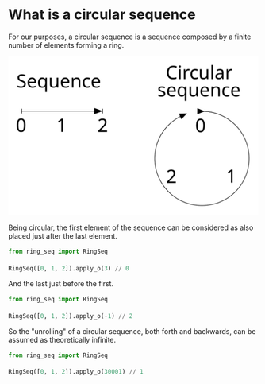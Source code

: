 # What is a circular sequence

For our purposes, a circular sequence is a sequence composed by a finite number of elements forming a ring.

![circular](circular_plain.svg)

Being circular, the first element of the sequence can be considered as also placed just after the last element.

```python
from ring_seq import RingSeq

RingSeq([0, 1, 2]).apply_o(3) // 0
```

And the last just before the first.

```python
from ring_seq import RingSeq

RingSeq([0, 1, 2]).apply_o(-1) // 2
```

So the "unrolling" of a circular sequence, both forth and backwards, can be assumed as theoretically infinite.

```python
from ring_seq import RingSeq

RingSeq([0, 1, 2]).apply_o(30001) // 1
```
